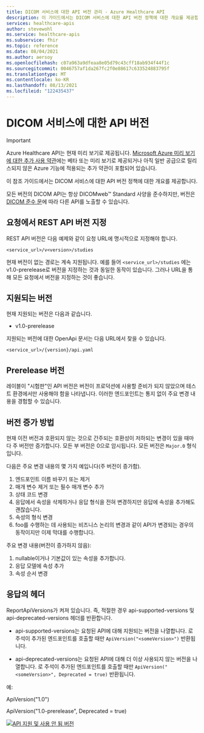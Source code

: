 ```yaml
---
title: DICOM 서비스에 대한 API 버전 관리 - Azure Healthcare API
description: 이 가이드에서는 DICOM 서비스에 대한 API 버전 정책에 대한 개요를 제공합니다.
services: healthcare-apis
author: stevewohl
ms.service: healthcare-apis
ms.subservice: fhir
ms.topic: reference
ms.date: 08/04/2021
ms.author: aersoy
ms.openlocfilehash: c07a963a9dfeaa8e05d79c43cff18ab934f44f1c
ms.sourcegitcommit: 0046757af1da267fc2f0e88617c633524883795f
ms.translationtype: MT
ms.contentlocale: ko-KR
ms.lasthandoff: 08/13/2021
ms.locfileid: "122435437"
---
```

# <a name="api-versioning-for-dicom-service"></a>DICOM 서비스에 대한 API 버전

> [!IMPORTANT]
> Azure Healthcare API는 현재 미리 보기로 제공됩니다. [Microsoft Azure 미리 보기에 대한 추가 사용 약관](https://azure.microsoft.com/support/legal/preview-supplemental-terms/)에는 베타 또는 미리 보기로 제공되거나 아직 일반 공급으로 릴리스되지 않은 Azure 기능에 적용되는 추가 약관이 포함되어 있습니다.

이 참조 가이드에서는 DICOM 서비스에 대한 API 버전 정책에 대한 개요를 제공합니다. 

모든 버전의 DICOM API는 항상 DICOMweb™ Standard 사양을 준수하지만, 버전은 [DICOM 준수 문](dicom-services-conformance-statement.md)에 따라 다른 API를 노출할 수 있습니다.

## <a name="specifying-version-of-rest-api-in-requests"></a>요청에서 REST API 버전 지정

REST API 버전은 다음 예제와 같이 요청 URL에 명시적으로 지정해야 합니다.

`<service_url>/v<version>/studies`

현재 버전이 없는 경로는 계속 지원됩니다. 예를 들어 `<service_url>/studies` 에는 v1.0-prerelease로 버전을 지정하는 것과 동일한 동작이 있습니다. 그러나 URL을 통해 모든 요청에서 버전을 지정하는 것이 좋습니다.

## <a name="supported-versions"></a>지원되는 버전

현재 지원되는 버전은 다음과 같습니다.

* v1.0-prerelease

지원되는 버전에 대한 OpenApi 문서는 다음 URL에서 찾을 수 있습니다.
 
`<service_url>/{version}/api.yaml`

## <a name="prerelease-versions"></a>Prerelease 버전

레이블이 "시험판"인 API 버전은 버전이 프로덕션에 사용할 준비가 되지 않았으며 테스트 환경에서만 사용해야 함을 나타냅니다. 이러한 엔드포인트는 통지 없이 주요 변경 내용을 경험할 수 있습니다.

## <a name="how-versions-are-incremented"></a>버전 증가 방법

현재 이전 버전과 호환되지 않는 것으로 간주되는 호환성이 저하되는 변경이 있을 때마다 주 버전만 증가합니다. 모든 부 버전은 0으로 암시됩니다. 모든 버전은 `Major.0` 형식입니다.

다음은 주요 변경 내용의 몇 가지 예입니다(주 버전이 증가함).

1. 엔드포인트 이름 바꾸기 또는 제거
2. 매개 변수 제거 또는 필수 매개 변수 추가
3. 상태 코드 변경
4. 응답에서 속성을 삭제하거나 응답 형식을 전혀 변경하지만 응답에 속성을 추가해도 괜찮습니다.
5. 속성의 형식 변경
6. foo를 수행하는 데 사용되는 비즈니스 논리의 변경과 같이 API가 변경되는 경우의 동작이지만 이제 막대를 수행합니다.

주요 변경 내용(버전이 증가하지 않음):

1. nullable이거나 기본값이 있는 속성을 추가합니다.
2. 응답 모델에 속성 추가
3. 속성 순서 변경

## <a name="header-in-response"></a>응답의 헤더

ReportApiVersions가 켜져 있습니다. 즉, 적절한 경우 api-supported-versions 및 api-deprecated-versions 헤더를 반환합니다.

* api-supported-versions는 요청된 API에 대해 지원되는 버전을 나열합니다. 로 주석이 추가된 엔드포인트를 호출할 때만 `ApiVersion("<someVersion>")` 반환됩니다.

* api-deprecated-versions는 요청된 API에 대해 더 이상 사용되지 않는 버전을 나열합니다. 로 주석이 추가된 엔드포인트를 호출할 때만 `ApiVersion("<someVersion>", Deprecated = true)` 반환됩니다.

예:

ApiVersion("1.0")

ApiVersion("1.0-prerelease", Deprecated = true)

[![API 지원 및 사용 안 됨 버전 ](media/api-supported-deprecated-versions.png) ](media/api-supported-deprecated-versions.png#lightbox)

